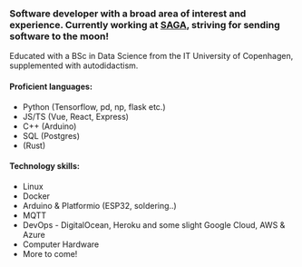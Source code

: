 ### Software developer with a broad area of interest and experience. Currently working at [SAGA](https://asaga.space), striving for sending software to the moon!
Educated with a BSc in Data Science from the IT University of Copenhagen, supplemented with autodidactism.

#### Proficient languages:
* Python (Tensorflow, pd, np, flask etc.)
* JS/TS (Vue, React, Express)
* C++ (Arduino)
* SQL (Postgres)
* (Rust)

#### Technology skills:
* Linux
* Docker
* Arduino & Platformio (ESP32, soldering..)
* MQTT
* DevOps - DigitalOcean, Heroku and some slight Google Cloud, AWS & Azure
* Computer Hardware
* More to come!

<!--
**MariusVB/MariusVB** is a ✨ _special_ ✨ repository because its `README.md` (this file) appears on your GitHub profile.

Here are some ideas to get you started:

- 🔭 I’m currently working on ...
- 🌱 I’m currently learning ...
- 👯 I’m looking to collaborate on ...
- 🤔 I’m looking for help with ...
- 💬 Ask me about ...
- 📫 How to reach me: ...
- 😄 Pronouns: ...
- ⚡ Fun fact: ...
-->

